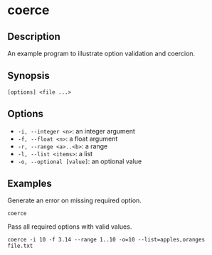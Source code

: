 coerce
======

## Description

An example program to illustrate option validation and coercion.

## Synopsis

```
[options] <file ...>
```

## Options

* `-i, --integer <n>`: an integer argument
* `-f, --float <n>`: a float argument
* `-r, --range <a>..<b>`: a range
* `-l, --list <items>`: a list
* `-o, --optional [value]`: an optional value

## Examples

Generate an error on missing required option.

```
coerce
```

Pass all required options with valid values.

```
coerce -i 10 -f 3.14 --range 1..10 -o=10 --list=apples,oranges file.txt
```
